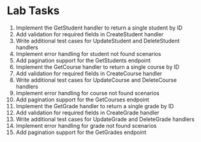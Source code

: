 # Lab Tasks

1. Implement the GetStudent handler to return a single student by ID
2. Add validation for required fields in CreateStudent handler
3. Write additional test cases for UpdateStudent and DeleteStudent handlers
4. Implement error handling for student not found scenarios
5. Add pagination support for the GetStudents endpoint
6. Implement the GetCourse handler to return a single course by ID
7. Add validation for required fields in CreateCourse handler
8. Write additional test cases for UpdateCourse and DeleteCourse handlers
9. Implement error handling for course not found scenarios
10. Add pagination support for the GetCourses endpoint
11. Implement the GetGrade handler to return a single grade by ID
12. Add validation for required fields in CreateGrade handler
13. Write additional test cases for UpdateGrade and DeleteGrade handlers
14. Implement error handling for grade not found scenarios
15. Add pagination support for the GetGrades endpoint

